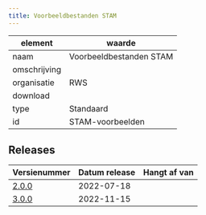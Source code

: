 ```yaml
---
title: Voorbeeldbestanden STAM
---
```


|element|waarde|
|-----|------|
| naam  |Voorbeeldbestanden STAM|
| omschrijving  ||
| organisatie  |RWS|
| download  | []()|
| type  |Standaard|
| id  |STAM-voorbeelden|

## Releases

|Versienummer|Datum release|Hangt af van
|-------|-------|-----|
| [2.0.0](<https://iplo.nl/digitaal-stelsel/aansluiten/standaarden/stam-imam/>)|2022-07-18||
| [3.0.0](<https://iplo.nl/digitaal-stelsel/aansluiten/standaarden/stam-imam/>)|2022-11-15||

